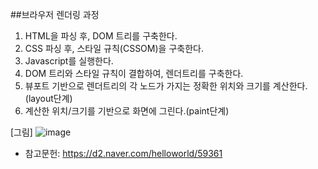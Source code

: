 ##브라우저 렌더링 과정

1. HTML을 파싱 후, DOM 트리를 구축한다.
2. CSS 파싱 후, 스타일 규칙(CSSOM)을 구축한다.
3. Javascript를 실행한다.
4. DOM 트리와 스타일 규칙이 결합하여, 렌더트리를 구축한다.
5. 뷰포트 기반으로 렌더트리의 각 노드가 가지는 정확한 위치와 크기를 계산한다.(layout단계)
6. 계산한 위치/크기를 기반으로 화면에 그린다.(paint단계)

[그림]
![image](https://github.com/hyen43/Frontend-Interview/assets/60104321/cdfc4035-432e-4f0a-98ee-e8a0b4488143)

* 참고문헌: https://d2.naver.com/helloworld/59361
